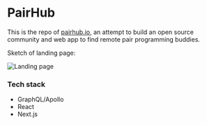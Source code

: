# PairHub

This is the repo of [pairhub.io](https://pairhub.io), an attempt to build an open source community and web app to find remote pair programming buddies.

Sketch of landing page:

![Landing page](http://i.imgur.com/RSlG0Xi.png "Sketch of Landing page")

### Tech stack
- GraphQL/Apollo
- React
- Next.js
